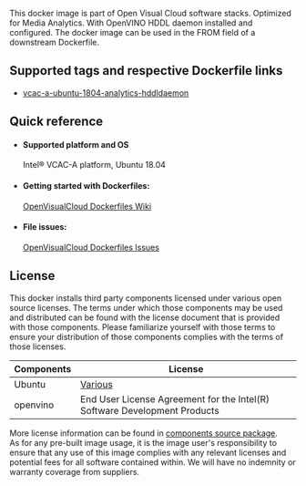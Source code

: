 This docker image is part of Open Visual Cloud software stacks. Optimized for Media Analytics. With OpenVINO HDDL daemon installed and configured. The docker image can be used in the FROM field of a downstream Dockerfile. 

## Supported tags and respective Dockerfile links
 - [vcac-a-ubuntu-1804-analytics-hddldaemon](https://github.com/OpenVisualCloud/Dockerfiles/blob/v21.3/VCAC-A/ubuntu-18.04/analytics/hddldaemon/Dockerfile)

## Quick reference
- #### Supported platform and OS
  Intel&reg; VCAC-A platform, Ubuntu 18.04




- #### Getting started with Dockerfiles:
  [OpenVisualCloud Dockerfiles Wiki](https://github.com/OpenVisualCloud/Dockerfiles/wiki)

- #### File issues:
  [OpenVisualCloud Dockerfiles Issues](https://github.com/OpenVisualCloud/Dockerfiles/issues)


## License
This docker installs third party components licensed under various open source licenses.  The terms under which those components may be used and distributed can be found with the license document that is provided with those components.  Please familiarize yourself with those terms to ensure your distribution of those components complies with the terms of those licenses.


| Components | License |
| ----- | ----- |
|Ubuntu| [Various](https://hub.docker.com/_/ubuntu) |
|openvino|End User License Agreement for the Intel(R) Software Development Products|


More license information can be found in [components source package](https://github.com/OpenVisualCloud/Dockerfiles-Resources).   
As for any pre-built image usage, it is the image user's responsibility to ensure that any use of this image complies with any relevant licenses and potential fees for all software contained within. We will have no indemnity or warranty coverage from suppliers.
